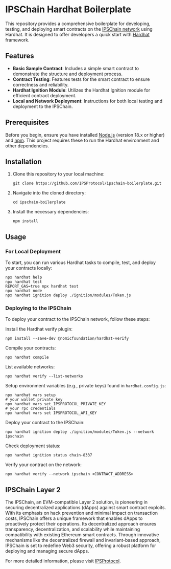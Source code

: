 # IPSChain Hardhat Boilerplate

This repository provides a comprehensive boilerplate for developing, testing, and deploying smart contracts on the [IPSChain network](https://ipsprotocol.xyz/) using Hardhat. It is designed to offer developers a quick start with [Hardhat](https://hardhat.org/docs) framework.

## Features

- **Basic Sample Contract**: Includes a simple smart contract to demonstrate the structure and deployment process.
- **Contract Testing**: Features tests for the smart contract to ensure correctness and reliability.
- **Hardhat Ignition Module**: Utilizes the Hardhat Ignition module for efficient contract deployment.
- **Local and Network Deployment**: Instructions for both local testing and deployment to the IPSChain.

## Prerequisites

Before you begin, ensure you have installed [Node.js](https://nodejs.org/en/) (version 18.x or higher) and [npm](https://www.npmjs.com/). This project requires these to run the Hardhat environment and other dependencies.

## Installation

1. Clone this repository to your local machine:

    ```shell
    git clone https://github.com/IPSProtocol/ipschain-boilerplate.git
    ```

2. Navigate into the cloned directory:

    ```shell
    cd ipschain-boilerplate
    ```

3. Install the necessary dependencies:

    ```shell
    npm install
    ```

## Usage

### For Local Deployment

To start, you can run various Hardhat tasks to compile, test, and deploy your contracts locally:

```shell
npx hardhat help
npx hardhat test
REPORT_GAS=true npx hardhat test
npx hardhat node
npx hardhat ignition deploy ./ignition/modules/Token.js
```

### Deploying to the IPSChain

To deploy your contract to the IPSChain network, follow these steps:

Install the Hardhat verify plugin:

```shell
npm install --save-dev @nomicfoundation/hardhat-verify
```
Compile your contracts:

```shell
npx hardhat compile
```
List available networks:

```shell
npx hardhat verify --list-networks
```

Setup environment variables (e.g., private keys) found in `hardhat.config.js`:
```shell
npx hardhat vars setup
# your wallet private key
npx hardhat vars set IPSPROTOCOL_PRIVATE_KEY
# your rpc credentials
npx hardhat vars set IPSPROTOCOL_API_KEY
```

Deploy your contract to the IPSChain:

```shell
npx hardhat ignition deploy ./ignition/modules/Token.js --network ipschain
```

Check deployment status:

```shell
npx hardhat ignition status chain-8337
```

Verify your contract on the network:

```shell
npx hardhat verify --network ipschain <CONTRACT_ADDRESS>
```


## IPSChain Layer 2
The IPSChain, an EVM-compatible Layer 2 solution, is pioneering in securing decentralized applications (dApps) against smart contract exploits. With its emphasis on hack prevention and minimal impact on transaction costs, IPSChain offers a unique framework that enables dApps to proactively protect their operations. Its decentralized approach ensures transparency, decentralization, and scalability while maintaining compatibility with existing Ethereum smart contracts. Through innovative mechanisms like the decentralized firewall and invariant-based approach, IPSChain is set to redefine Web3 security, offering a robust platform for deploying and managing secure dApps.

For more detailed information, please visit [IPSProtocol](https://ipsprotocol.xyz/).

